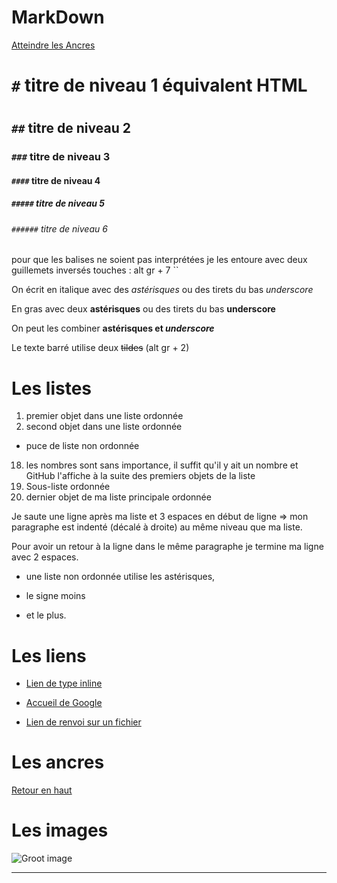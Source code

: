 # MarkDown

<a name="top">

[Atteindre les Ancres](#ancres)

# `#` titre de niveau 1 équivalent HTML <h1></h1>
## `##` titre de niveau 2
### `###` titre de niveau 3
#### `####` titre de niveau 4
##### `#####` titre de niveau 5
###### `######` titre de niveau 6

pour que les balises ne soient pas interprétées je les entoure avec deux guillemets inversés touches : alt gr + 7 ``

On écrit en italique avec des *astérisques* ou des tirets du bas _underscore_

En gras avec deux **astérisques** ou des tirets du bas __underscore__

On peut les combiner **astérisques et _underscore_**

Le texte barré utilise deux ~~tildes~~ (alt gr + 2)

# Les listes

1. premier objet dans une liste ordonnée
2. second objet dans une liste ordonnée
  * puce de liste non ordonnée
18. les nombres sont sans importance, il suffit qu'il y ait un nombre et GitHub l'affiche à la suite des premiers objets de la liste
  18. Sous-liste ordonnée
4. dernier objet de ma liste principale ordonnée

  Je saute une ligne après ma liste et 3 espaces en début de ligne => mon paragraphe est indenté (décalé à droite) au même niveau que ma liste.

  Pour avoir un retour à la ligne dans le même paragraphe je termine ma ligne avec 2 espaces.  

  * une liste non ordonnée utilise les astérisques,
  - le signe moins
  + et le plus.

# Les liens

  * [Lien de type inline](https://www.google.com)

  * [Accueil de Google](https://www.google.com)

  * [Lien de renvoi sur un fichier](supports/github_gikraken.md)

# Les ancres

<a name="ancres">

[Retour en haut](#top)

# Les images

![Groot image](https://media2.giphy.com/media/l4FGrYKtP0pBGpBAY/200w.webp#2-grid1)
















****
